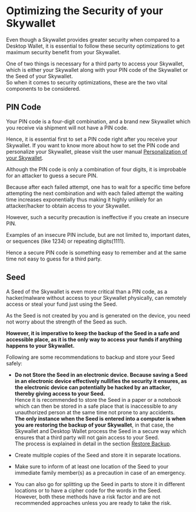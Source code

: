 # Optimizing the Security of your Skywallet

Even though a Skywallet provides greater security when compared to a Desktop Wallet, it is essential to follow these security optimizations to get maximum security benefit from your Skywallet.

One of two things is necessary for a third party to access your Skywallet, which is either your Skywallet along with your PIN code of the Skywallet or the Seed of your Skywallet.  
So when it comes to security optimizations, these are the two vital components to be considered.

## PIN Code

Your PIN code is a four-digit combination, and a brand new Skywallet which you receive via shipment will not have a PIN code.

Hence, it is essential first to set a PIN code right after you receive your Skywallet. If you want to know more about how to set the PIN code and personalize your Skywallet, please visit the user manual [Personalization of your Skywallet](./manual-3-personalizing-the-wallet).

Although the PIN code is only a combination of four digits, it is improbable for an attacker to guess a secure PIN.

Because after each failed attempt, one has to wait for a specific time before attempting the next combination and with each failed attempt the waiting time increases exponentially thus making it highly unlikely for an attacker/hacker to obtain access to your Skywallet.

However, such a security precaution is ineffective if you create an insecure PIN.

Examples of an insecure PIN include, but are not limited to, important dates, or sequences (like 1234) or repeating digits(1111).

Hence a secure PIN code is something easy to remember and at the same time not easy to guess for a third party.

## Seed

A Seed of the Skywallet is even more critical than a PIN code, as a hacker/malware without access to your Skywallet physically, can remotely access or steal your fund just using the Seed.

As the Seed is not created by you and is generated on the device, you need not worry about the strength of the Seed as such.

**However, it is imperative to keep the backup of the Seed in a safe and accessible place, as it is the only way to access your funds if anything happens to your Skywallet.**

Following are some recommendations to backup and store your Seed safely:

* **Do not Store the Seed in an electronic device. Because saving a Seed in an electronic device effectively nullifies the security it ensures, as the electronic device can potentially be hacked by an attacker, thereby giving access to your Seed.**  
Hence it is recommended to store the Seed in a paper or a notebook which can then be stored in a safe place that is inaccessible to any unauthorized person at the same time not prone to any accidents.  
**The only instance when the Seed is entered into a computer is when you are restoring the backup of your Skywallet**, in that case, the Skywallet and Desktop Wallet process the Seed in a secure way which ensures that a third party will not gain access to your Seed.  
The process is explained in detail in the section [Restore Backup](./manual-6-restoring-backup).

* Create multiple copies of the Seed and store it in separate locations.

* Make sure to inform of at least one location of the Seed to your immediate family member(s) as a precaution in case of an emergency.

* You can also go for splitting up the Seed in parts to store it in different locations or to have a cipher code for the words in the Seed.  
However, both these methods have a risk factor and are not recommended approaches unless you are ready to take the risk.